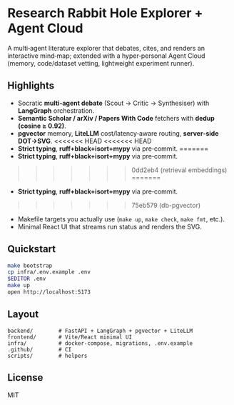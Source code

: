# Research Rabbit Hole Explorer + Agent Cloud

A multi‑agent literature explorer that debates, cites, and renders an interactive mind‑map; extended with a hyper‑personal Agent Cloud (memory, code/dataset vetting, lightweight experiment runner).

## Highlights
- Socratic **multi‑agent debate** (Scout → Critic → Synthesiser) with **LangGraph** orchestration.
- **Semantic Scholar / arXiv / Papers With Code** fetchers with **dedup (cosine ≥ 0.92)**.
- **pgvector** memory, **LiteLLM** cost/latency‑aware routing, **server‑side DOT→SVG**.
<<<<<<< HEAD
<<<<<<< HEAD
- **Strict typing**, **ruff+black+isort+mypy** via pre‑commit.
=======
- **Strict typing**, **ruff+black+isort+mypy** via pre‑commit. 
>>>>>>> 0dd2eb4 (retrieval embeddings)
=======
- **Strict typing**, **ruff+black+isort+mypy** via pre‑commit. 
>>>>>>> 75eb579 (db-pgvector)
- Makefile targets you actually use (`make up`, `make check`, `make fmt`, etc.).
- Minimal React UI that streams run status and renders the SVG.

## Quickstart
```bash
make bootstrap
cp infra/.env.example .env
$EDITOR .env
make up
open http://localhost:5173
```

## Layout
```
backend/        # FastAPI + LangGraph + pgvector + LiteLLM
frontend/       # Vite/React minimal UI
infra/          # docker-compose, migrations, .env.example
.github/        # CI
scripts/        # helpers
```

## License
MIT
